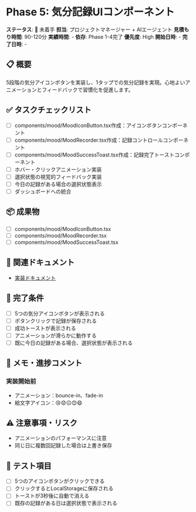 # Phase 5: 気分記録UIコンポーネント

**ステータス**: 🔴 未着手
**担当**: プロジェクトマネージャー + AIエージェント
**見積もり時間**: 90-120分
**実績時間**: -
**依存**: Phase 1-4完了
**優先度**: High
**開始日時**: -
**完了日時**: -

## 📋 概要

5段階の気分アイコンボタンを実装し、1タップでの気分記録を実現。心地よいアニメーションとフィードバックで習慣化を促進します。

## ✅ タスクチェックリスト

- [ ] components/mood/MoodIconButton.tsx作成：アイコンボタンコンポーネント
- [ ] components/mood/MoodRecorder.tsx作成：記録コントロールコンポーネント
- [ ] components/mood/MoodSuccessToast.tsx作成：記録完了トーストコンポーネント
- [ ] ホバー・クリックアニメーション実装
- [ ] 選択状態の視覚的フィードバック実装
- [ ] 今日の記録がある場合の選択状態表示
- [ ] ダッシュボードへの統合

## 📦 成果物

- [ ] components/mood/MoodIconButton.tsx
- [ ] components/mood/MoodRecorder.tsx
- [ ] components/mood/MoodSuccessToast.tsx

## 🔗 関連ドキュメント

- [実装ドキュメント](../../implementation/20251023_05-mood-recording.md)

## 🎯 完了条件

- [ ] 5つの気分アイコンボタンが表示される
- [ ] ボタンクリックで記録が保存される
- [ ] 成功トーストが表示される
- [ ] アニメーションが滑らかに動作する
- [ ] 既に今日の記録がある場合、選択状態が表示される

## 📝 メモ・進捗コメント

### 実装開始前
- アニメーション：bounce-in、fade-in
- 絵文字アイコン：😢😟😐😊😄

## ⚠️ 注意事項・リスク

- アニメーションのパフォーマンスに注意
- 同じ日に複数回記録した場合は上書き保存

## 🧪 テスト項目

- [ ] 5つのアイコンボタンがクリックできる
- [ ] クリックするとLocalStorageに保存される
- [ ] トーストが3秒後に自動で消える
- [ ] 既存の記録がある日は選択状態で表示される
